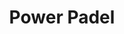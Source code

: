 ---
id: power-padel
parent: /wiki/racchette/
permalink: /wiki/racchette/power-padel/
image: /images/wiki/brands/power-padel.webp
title: Power Padel
brand: power-padel
marca: power-padel
description: Brand con molti anni di esperienza nel settore dell'attrezzatura da Padel
---
